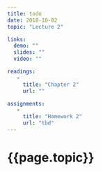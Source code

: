 ```yaml
---
title: todo
date: 2018-10-02
topic: "Lecture 2"

links:
  demo: ""
  slides: ""
  video: ""

readings: 
   - 
     title: "Chapter 2"
     url: ""

assignments:
   - 
     title: "Homework 2"
     url: "tbd"
---
```


# {{page.topic}}
